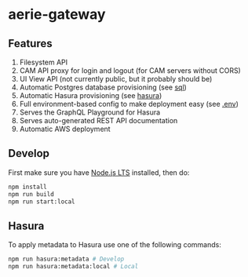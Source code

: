 # aerie-gateway

## Features

1. Filesystem API
1. CAM API proxy for login and logout (for CAM servers without CORS)
1. UI View API (not currently public, but it probably should be)
1. Automatic Postgres database provisioning (see [sql](./sql))
1. Automatic Hasura provisioning (see [hasura](./hasura))
1. Full environment-based config to make deployment easy (see [.env](./env))
1. Serves the GraphQL Playground for Hasura
1. Serves auto-generated REST API documentation
1. Automatic AWS deployment

## Develop

First make sure you have [Node.js LTS](https://nodejs.org) installed, then do:

```sh
npm install
npm run build
npm run start:local
```

## Hasura

To apply metadata to Hasura use one of the following commands:

```sh
npm run hasura:metadata # Develop
npm run hasura:metadata:local # Local
```
